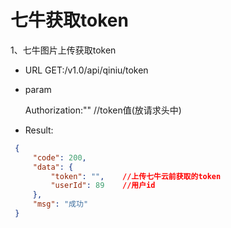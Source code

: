# 七牛获取token
1、七牛图片上传获取token
   * URL GET:/v1.0/api/qiniu/token
   * param 
   
        Authorization:""                   //token值(放请求头中)
        
   * Result:
   ``` json 
    {
        "code": 200,
        "data": {
            "token": "",    //上传七牛云前获取的token
            "userId": 89    //用户id
        },
        "msg": "成功"
    }
   
   ```